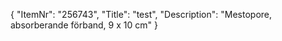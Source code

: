 {
  "ItemNr": "256743",
  "Title": "test",
  "Description": "Mestopore, absorberande förband, 9 x 10 cm"
}